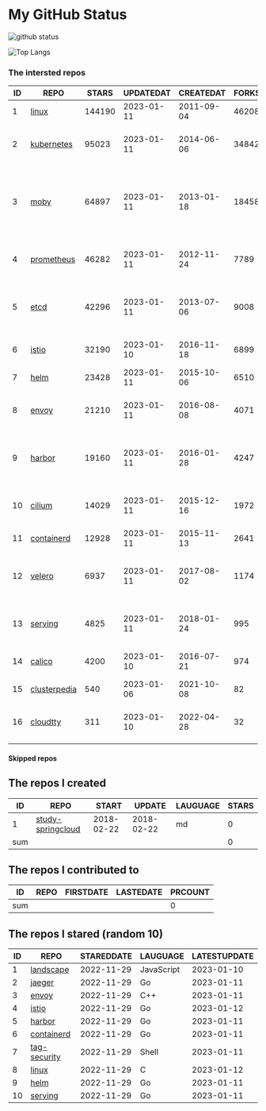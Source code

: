 # My GitHub Status

<img src="https://github-readme-stats-1.yihong0618.vercel.app/api?username=daoqingniu&show_icons=true&&&hide_title=true&count_private=true" alt="github status" />

![Top Langs](https://github-readme-stats-1.yihong0618.vercel.app/api/top-langs/?username=daoqingniu&layout=compact)

<!--START_SECTION:github_repos-->
### The intersted repos
| ID |                              REPO                               | STARS  | UPDATEDAT  | CREATEDAT  | FORKSCOUNT |                                              DESCRIPTIONS                                              |
|----|-----------------------------------------------------------------|--------|------------|------------|------------|--------------------------------------------------------------------------------------------------------|
|  1 | [linux](https://github.com/torvalds/linux)                      | 144190 | 2023-01-11 | 2011-09-04 |      46208 | Linux kernel source tree                                                                               |
|  2 | [kubernetes](https://github.com/kubernetes/kubernetes)          |  95023 | 2023-01-11 | 2014-06-06 |      34842 | Production-Grade Container Scheduling and Management                                                   |
|  3 | [moby](https://github.com/moby/moby)                            |  64897 | 2023-01-11 | 2013-01-18 |      18458 | Moby Project - a collaborative project for the container ecosystem to assemble container-based systems |
|  4 | [prometheus](https://github.com/prometheus/prometheus)          |  46282 | 2023-01-11 | 2012-11-24 |       7789 | The Prometheus monitoring system and time series database.                                             |
|  5 | [etcd](https://github.com/etcd-io/etcd)                         |  42296 | 2023-01-11 | 2013-07-06 |       9008 | Distributed reliable key-value store for the most critical data of a distributed system                |
|  6 | [istio](https://github.com/istio/istio)                         |  32190 | 2023-01-10 | 2016-11-18 |       6899 | Connect, secure, control, and observe services.                                                        |
|  7 | [helm](https://github.com/helm/helm)                            |  23428 | 2023-01-11 | 2015-10-06 |       6510 | The Kubernetes Package Manager                                                                         |
|  8 | [envoy](https://github.com/envoyproxy/envoy)                    |  21210 | 2023-01-11 | 2016-08-08 |       4071 | Cloud-native high-performance edge/middle/service proxy                                                |
|  9 | [harbor](https://github.com/goharbor/harbor)                    |  19160 | 2023-01-11 | 2016-01-28 |       4247 | An open source trusted cloud native registry project that stores, signs, and scans content.            |
| 10 | [cilium](https://github.com/cilium/cilium)                      |  14029 | 2023-01-11 | 2015-12-16 |       1972 | eBPF-based Networking, Security, and Observability                                                     |
| 11 | [containerd](https://github.com/containerd/containerd)          |  12928 | 2023-01-11 | 2015-11-13 |       2641 | An open and reliable container runtime                                                                 |
| 12 | [velero](https://github.com/vmware-tanzu/velero)                |   6937 | 2023-01-11 | 2017-08-02 |       1174 | Backup and migrate Kubernetes applications and their persistent volumes                                |
| 13 | [serving](https://github.com/knative/serving)                   |   4825 | 2023-01-11 | 2018-01-24 |        995 | Kubernetes-based, scale-to-zero, request-driven compute                                                |
| 14 | [calico](https://github.com/projectcalico/calico)               |   4200 | 2023-01-10 | 2016-07-21 |        974 | Cloud native networking and network security                                                           |
| 15 | [clusterpedia](https://github.com/clusterpedia-io/clusterpedia) |    540 | 2023-01-06 | 2021-10-08 |         82 | The Encyclopedia of Kubernetes clusters                                                                |
| 16 | [cloudtty](https://github.com/cloudtty/cloudtty)                |    311 | 2023-01-10 | 2022-04-28 |         32 | A Friendly Kubernetes CloudShell (Web Terminal) !                                                      |



#### Skipped repos
<!--END_SECTION:github_repos-->

<!--START_SECTION:my_github-->
## The repos I created
| ID  |                                 REPO                                 |   START    |   UPDATE   | LAUGUAGE | STARS |
|-----|----------------------------------------------------------------------|------------|------------|----------|-------|
|   1 | [study-springcloud](https://github.com/daoqingniu/study-springcloud) | 2018-02-22 | 2018-02-22 | md       |     0 |
| sum |                                                                      |            |            |          |     0 |

## The repos I contributed to
| ID  | REPO | FIRSTDATE | LASTEDATE | PRCOUNT |
|-----|------|-----------|-----------|---------|
| sum |      |           |           |       0 |

## The repos I stared (random 10)
| ID |                          REPO                          | STAREDDATE |  LAUGUAGE  | LATESTUPDATE |
|----|--------------------------------------------------------|------------|------------|--------------|
|  1 | [landscape](https://github.com/cncf/landscape)         | 2022-11-29 | JavaScript | 2023-01-10   |
|  2 | [jaeger](https://github.com/jaegertracing/jaeger)      | 2022-11-29 | Go         | 2023-01-11   |
|  3 | [envoy](https://github.com/envoyproxy/envoy)           | 2022-11-29 | C++        | 2023-01-11   |
|  4 | [istio](https://github.com/istio/istio)                | 2022-11-29 | Go         | 2023-01-12   |
|  5 | [harbor](https://github.com/goharbor/harbor)           | 2022-11-29 | Go         | 2023-01-11   |
|  6 | [containerd](https://github.com/containerd/containerd) | 2022-11-29 | Go         | 2023-01-11   |
|  7 | [tag-security](https://github.com/cncf/tag-security)   | 2022-11-29 | Shell      | 2023-01-11   |
|  8 | [linux](https://github.com/torvalds/linux)             | 2022-11-29 | C          | 2023-01-12   |
|  9 | [helm](https://github.com/helm/helm)                   | 2022-11-29 | Go         | 2023-01-11   |
| 10 | [serving](https://github.com/knative/serving)          | 2022-11-29 | Go         | 2023-01-11   |

<!--END_SECTION:my_github-->
